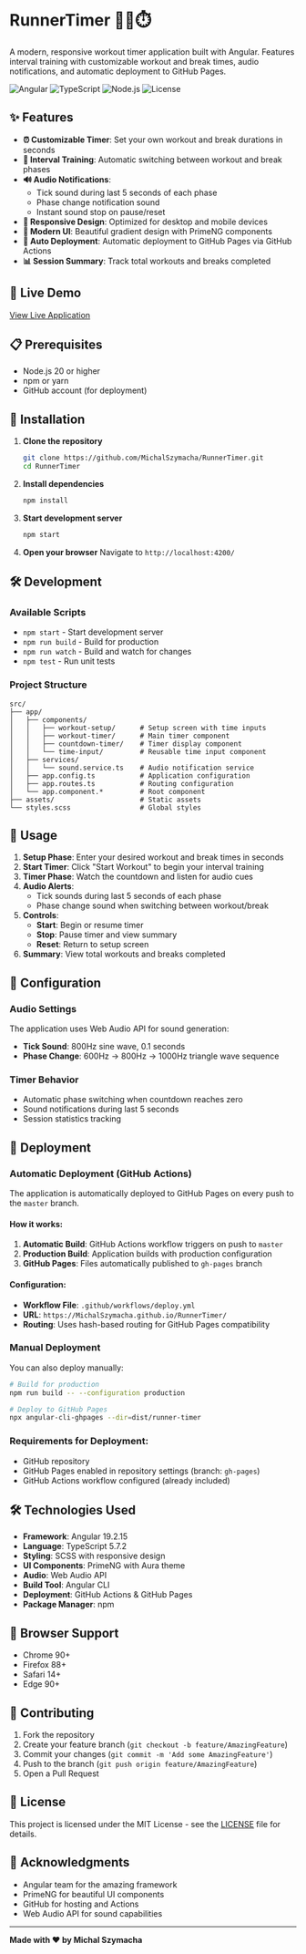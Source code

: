 # RunnerTimer 🏃‍♂️⏱️

A modern, responsive workout timer application built with Angular. Features interval training with customizable workout and break times, audio notifications, and automatic deployment to GitHub Pages.

![Angular](https://img.shields.io/badge/Angular-19.2.15-red.svg)
![TypeScript](https://img.shields.io/badge/TypeScript-5.7.2-blue.svg)
![Node.js](https://img.shields.io/badge/Node.js-18+-green.svg)
![License](https://img.shields.io/badge/License-MIT-yellow.svg)

## ✨ Features

- **⏰ Customizable Timer**: Set your own workout and break durations in seconds
- **🔄 Interval Training**: Automatic switching between workout and break phases
- **🔊 Audio Notifications**:
  - Tick sound during last 5 seconds of each phase
  - Phase change notification sound
  - Instant sound stop on pause/reset
- **📱 Responsive Design**: Optimized for desktop and mobile devices
- **🎨 Modern UI**: Beautiful gradient design with PrimeNG components
- **🚀 Auto Deployment**: Automatic deployment to GitHub Pages via GitHub Actions
- **📊 Session Summary**: Track total workouts and breaks completed

## 🎯 Live Demo

[View Live Application](https://michalszymacha.github.io/RunnerTimer/)

## 📋 Prerequisites

- Node.js 20 or higher
- npm or yarn
- GitHub account (for deployment)

## 🚀 Installation

1. **Clone the repository**
   ```bash
   git clone https://github.com/MichalSzymacha/RunnerTimer.git
   cd RunnerTimer
   ```

2. **Install dependencies**
   ```bash
   npm install
   ```

3. **Start development server**
   ```bash
   npm start
   ```

4. **Open your browser**
   Navigate to `http://localhost:4200/`

## 🛠️ Development

### Available Scripts

- `npm start` - Start development server
- `npm run build` - Build for production
- `npm run watch` - Build and watch for changes
- `npm test` - Run unit tests

### Project Structure

```
src/
├── app/
│   ├── components/
│   │   ├── workout-setup/      # Setup screen with time inputs
│   │   ├── workout-timer/      # Main timer component
│   │   ├── countdown-timer/    # Timer display component
│   │   └── time-input/         # Reusable time input component
│   ├── services/
│   │   └── sound.service.ts    # Audio notification service
│   ├── app.config.ts           # Application configuration
│   ├── app.routes.ts           # Routing configuration
│   └── app.component.*         # Root component
├── assets/                     # Static assets
└── styles.scss                 # Global styles
```

## 🎨 Usage

1. **Setup Phase**: Enter your desired workout and break times in seconds
2. **Start Timer**: Click "Start Workout" to begin your interval training
3. **Timer Phase**: Watch the countdown and listen for audio cues
4. **Audio Alerts**:
   - Tick sounds during last 5 seconds of each phase
   - Phase change sound when switching between workout/break
5. **Controls**:
   - **Start**: Begin or resume timer
   - **Stop**: Pause timer and view summary
   - **Reset**: Return to setup screen
6. **Summary**: View total workouts and breaks completed

## 🔧 Configuration

### Audio Settings
The application uses Web Audio API for sound generation:
- **Tick Sound**: 800Hz sine wave, 0.1 seconds
- **Phase Change**: 600Hz → 800Hz → 1000Hz triangle wave sequence

### Timer Behavior
- Automatic phase switching when countdown reaches zero
- Sound notifications during last 5 seconds
- Session statistics tracking

## 🚀 Deployment

### Automatic Deployment (GitHub Actions)

The application is automatically deployed to GitHub Pages on every push to the `master` branch.

#### How it works:
1. **Automatic Build**: GitHub Actions workflow triggers on push to `master`
2. **Production Build**: Application builds with production configuration
3. **GitHub Pages**: Files automatically published to `gh-pages` branch

#### Configuration:
- **Workflow File**: `.github/workflows/deploy.yml`
- **URL**: `https://MichalSzymacha.github.io/RunnerTimer/`
- **Routing**: Uses hash-based routing for GitHub Pages compatibility

### Manual Deployment

You can also deploy manually:

```bash
# Build for production
npm run build -- --configuration production

# Deploy to GitHub Pages
npx angular-cli-ghpages --dir=dist/runner-timer
```

### Requirements for Deployment:
- GitHub repository
- GitHub Pages enabled in repository settings (branch: `gh-pages`)
- GitHub Actions workflow configured (already included)

## 🛠️ Technologies Used

- **Framework**: Angular 19.2.15
- **Language**: TypeScript 5.7.2
- **Styling**: SCSS with responsive design
- **UI Components**: PrimeNG with Aura theme
- **Audio**: Web Audio API
- **Build Tool**: Angular CLI
- **Deployment**: GitHub Actions & GitHub Pages
- **Package Manager**: npm

## 📱 Browser Support

- Chrome 90+
- Firefox 88+
- Safari 14+
- Edge 90+

## 🤝 Contributing

1. Fork the repository
2. Create your feature branch (`git checkout -b feature/AmazingFeature`)
3. Commit your changes (`git commit -m 'Add some AmazingFeature'`)
4. Push to the branch (`git push origin feature/AmazingFeature`)
5. Open a Pull Request

## 📄 License

This project is licensed under the MIT License - see the [LICENSE](LICENSE) file for details.

## 🙏 Acknowledgments

- Angular team for the amazing framework
- PrimeNG for beautiful UI components
- GitHub for hosting and Actions
- Web Audio API for sound capabilities

---

**Made with ❤️ by Michal Szymacha**
